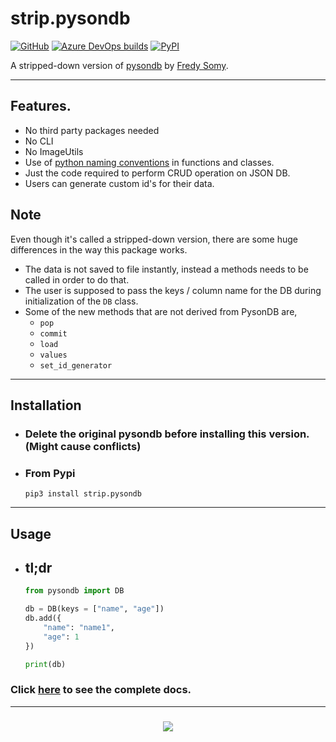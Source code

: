 # strip.pysondb

[![GitHub](https://img.shields.io/github/license/Adwaith-Rajesh/strip.pysondb?style=for-the-badge)](https://github.com/Adwaith-Rajesh/strip.pysondb/blob/master/LICENSE)
[![Azure DevOps builds](https://img.shields.io/azure-devops/build/adwaithrajesh/8d11fcc8-9bf7-41cf-95af-bd240456c13e/8?label=azure%20pipeline&style=for-the-badge)](https://dev.azure.com/adwaithrajesh/adwaith/_build?definitionId=8)
[![PyPI](https://img.shields.io/pypi/v/strip.pysondb?style=for-the-badge)](https://pypi.org/project/strip.pysondb/)

A stripped-down version of [pysondb](https://github.com/fredysomy/pysonDB) by [Fredy Somy](https://github.com/fredysomy).

---

## Features.

- No third party packages needed
- No CLI
- No ImageUtils
- Use of [python naming conventions](https://www.python.org/dev/peps/pep-0008/#function-and-variable-names) in functions and classes.
- Just the code required to perform CRUD operation on JSON DB.
- Users can generate custom id's for their data.

## Note

Even though it's called a stripped-down version, there are some huge differences in the way this package works.

- The data is not saved to file instantly, instead a methods needs to be called in order to do that.
- The user is supposed to pass the keys / column name for the DB during initialization of the `DB` class.
- Some of the new methods that are not derived from PysonDB are,
  - `pop`
  - `commit`
  - `load`
  - `values`
  - `set_id_generator`

---

## Installation

- ### Delete the original pysondb before installing this version. (Might cause conflicts)

- ### From Pypi
  ```commandline
  pip3 install strip.pysondb
  ```

---

## Usage

- ## tl;dr

  ```python
  from pysondb import DB

  db = DB(keys = ["name", "age"])
  db.add({
      "name": "name1",
      "age": 1
  })

  print(db)

  ```

### Click [here](https://github.com/Adwaith-Rajesh/strip.pysondb/blob/master/docs/docs.md) to see the complete docs.

---

<h3 align="center"> <img align="center" src="https://forthebadge.com/images/badges/made-with-python.svg" href="https://python.org" ></h3>
